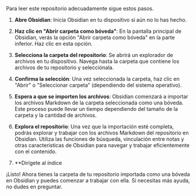Para leer este repositorio adecuadamente sigue estos pasos.

1. **Abre Obsidian**: Inicia Obsidian en tu dispositivo si aún no lo has hecho.

2. **Haz clic en "Abrir carpeta como bóveda"**: En la pantalla principal de Obsidian, verás la opción "Abrir carpeta como bóveda" en la parte inferior. Haz clic en esta opción.

3. **Selecciona la carpeta del repositorio**: Se abrirá un explorador de archivos en tu dispositivo. Navega hasta la carpeta que contiene los archivos de tu repositorio y selecciónala.

4. **Confirma la selección**: Una vez seleccionada la carpeta, haz clic en "Abrir" o "Seleccionar carpeta" (dependiendo del sistema operativo).

5. **Espera a que se importen los archivos**: Obsidian comenzará a importar los archivos Markdown de la carpeta seleccionada como una bóveda. Este proceso puede llevar un tiempo dependiendo del tamaño de la carpeta y la cantidad de archivos.

6. **Explora el repositorio**: Una vez que la importación esté completa, podrás explorar y trabajar con los archivos Markdown del repositorio en Obsidian. Utiliza las funciones de búsqueda, vinculación entre notas y otras características de Obsidian para navegar y trabajar eficientemente con el contenido.

7. **Dirígete al índice

¡Listo! Ahora tienes la carpeta de tu repositorio importada como una bóveda en Obsidian y puedes comenzar a trabajar con ella. Si necesitas más ayuda, no dudes en preguntar.

